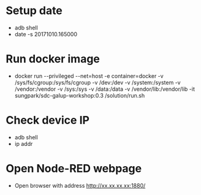 # Setup date
* adb shell
* date -s 20171010.165000

# Run docker image
* docker run --privileged --net=host -e container=docker -v /sys/fs/cgroup:/sys/fs/cgroup -v /dev:/dev -v /system:/system -v /vendor:/vendor -v /sys:/sys -v /data:/data -v /vendor/lib:/vendor/lib -it sungpark/sdc-galup-workshop:0.3 /solution/run.sh

# Check device IP
* adb shell
* ip addr

# Open Node-RED webpage
* Open browser with address http://xx.xx.xx.xx:1880/
